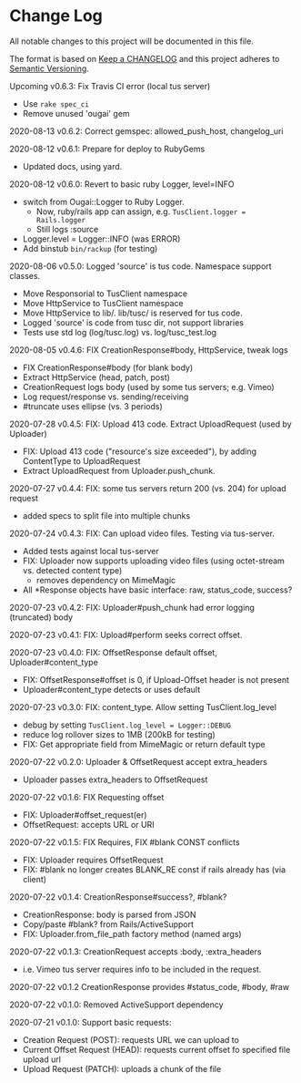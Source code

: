 # Change Log
All notable changes to this project will be documented in this file.

The format is based on [Keep a CHANGELOG](http://keepachangelog.com/)
and this project adheres to [Semantic Versioning](http://semver.org/).

Upcoming v0.6.3: Fix Travis CI error (local tus server)
- Use `rake spec_ci`
- Remove unused 'ougai' gem

2020-08-13 v0.6.2: Correct gemspec: allowed_push_host, changelog_uri

2020-08-12 v0.6.1: Prepare for deploy to RubyGems
- Updated docs, using yard.

2020-08-12 v0.6.0: Revert to basic ruby Logger, level=INFO
- switch from Ougai::Logger to Ruby Logger.
  - Now, ruby/rails app can assign, e.g. `TusClient.logger = Rails.logger`
  - Still logs :source
- Logger.level = Logger::INFO (was ERROR)
- Add binstub `bin/rackup` (for testing)

2020-08-06 v0.5.0: Logged 'source' is tus code. Namespace support classes.
- Move Responsorial to TusClient namespace
- Move HttpService to TusClient namespace
- Move HttpService to lib/. lib/tusc/ is reserved for tus code.
- Logged 'source' is code from tusc dir, not support libraries
- Tests use std log (log/tusc.log) vs. log/tusc_test.log

2020-08-05 v0.4.6: FIX CreationResponse#body, HttpService, tweak logs
- FIX CreationResponse#body (for blank body)
- Extract HttpService (head, patch, post)
- CreationRequest logs body (used by some tus servers; e.g. Vimeo)
- Log request/response vs. sending/receiving
- #truncate uses ellipse (vs. 3 periods)

2020-07-28 v0.4.5: FIX: Upload 413 code. Extract UploadRequest (used by Uploader)
- FIX: Upload 413 code ("resource's size exceeded"), by adding ContentType to UploadRequest
- Extract UploadRequest from Uploader.push_chunk.

2020-07-27 v0.4.4: FIX: some tus servers return 200 (vs. 204) for upload request
- added specs to split file into multiple chunks

2020-07-24 v0.4.3: FIX: Can upload video files. Testing via tus-server.
- Added tests against local tus-server
- FIX: Uploader now supports uploading video files (using octet-stream vs. detected content type)
  - removes dependency on MimeMagic
- All *Response objects have basic interface: raw, status_code, success?

2020-07-23 v0.4.2: FIX: Uploader#push_chunk had error logging (truncated) body

2020-07-23 v0.4.1: FIX: Upload#perform seeks correct offset.

2020-07-23 v0.4.0: FIX: OffsetResponse default offset, Uploader#content_type
- FIX: OffsetResponse#offset is 0, if Upload-Offset header is not present
- Uploader#content_type detects or uses default

2020-07-23 v0.3.0: FIX: content_type. Allow setting TusClient.log_level
- debug by setting `TusClient.log_level = Logger::DEBUG`
- reduce log rollover sizes to 1MB (200kB for testing)
- FIX: Get appropriate field from MimeMagic or return default type

2020-07-22 v0.2.0: Uploader & OffsetRequest accept extra_headers
- Uploader passes extra_headers to OffsetRequest

2020-07-22 v0.1.6: FIX Requesting offset
- FIX: Uploader#offset_request(er)
- OffsetRequest: accepts URL or URI

2020-07-22 v0.1.5: FIX Requires, FIX #blank CONST conflicts
- FIX: Uploader requires OffsetRequest
- FIX: #blank no longer creates BLANK_RE const if rails already has (via client)

2020-07-22 v0.1.4: CreationResponse#success?, #blank?
- CreationResponse: body is parsed from JSON
- Copy/paste #blank? from Rails/ActiveSupport
- FIX: Uploader.from_file_path factory method (named args)

2020-07-22 v0.1.3: CreationRequest accepts :body, :extra_headers
- i.e. Vimeo tus server requires info to be included in the request.

2020-07-22 v0.1.2 CreationResponse provides #status_code, #body, #raw

2020-07-22 v0.1.0: Removed ActiveSupport dependency

2020-07-21 v0.1.0: Support basic requests:
- Creation Request (POST): requests URL we can upload to
- Current Offset Request (HEAD): requests current offset fo specified file upload url
- Upload Request (PATCH): uploads a chunk of the file
